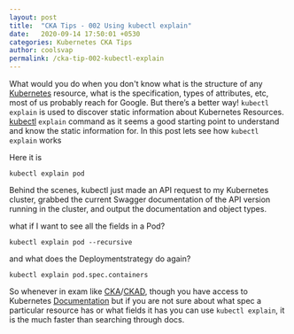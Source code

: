 ```yaml
---
layout: post
title:  "CKA Tips - 002 Using kubectl explain"
date:   2020-09-14 17:50:01 +0530
categories: Kubernetes CKA Tips
author: coolsvap
permalink: /cka-tip-002-kubectl-explain
---
```


What would you do when you don't know what is the structure of any [Kubernetes][2] resource, what is the specification, types of attributes, etc, most of us probably reach for Google. But there’s a better way! `kubectl explain` is used to discover static information about Kubernetes Resources. [kubectl][1] `explain` command as it seems a good starting point to understand and know the static information for. In this post lets see how `kubectl explain` works

Here it is

`kubectl explain pod`

Behind the scenes, kubectl just made an API request to my Kubernetes cluster, grabbed the current Swagger documentation of the API version running in the cluster, and output the documentation and object types.

what if I want to see all the fields in a Pod?

`kubectl explain pod --recursive`

and what does the Deploymentstrategy do again?

`kubectl explain pod.spec.containers`


So whenever in exam like [CKA][3]/[CKAD][4], though you have access to Kubernetes [Documentation][5] but if you are not sure about what spec a particular resource has or what fields it has you can use `kubectl explain`, it is the much faster than searching through docs.

[1]: https://kubernetes.io/docs/reference/kubectl/overview/
[2]: https://kubernetes.io/
[3]: https://www.cncf.io/certification/cka/
[4]: https://www.cncf.io/certification/ckad/
[5]: https://kubernetes.io/docs/